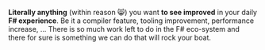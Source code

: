 ﻿**Literally anything** (within reason 😸) you want **to see improved** in your daily **F# experience**. Be it a compiler feature, tooling improvement, performance increase, ...
There is so much work left to do in the F# eco-system and there for sure is something we can do that will rock your boat.
